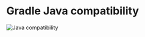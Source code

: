 # Gradle Java compatibility
![Java compatibility](https://github.com/7ahyeon/everyday-spring-study/assets/107123698/a66e0648-f5f9-4e33-b0a9-9d33742adb28)

